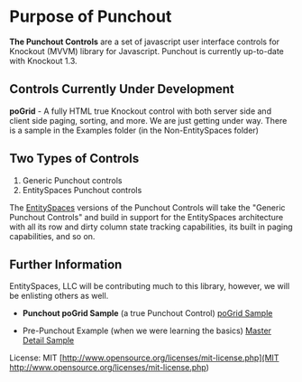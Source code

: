 Purpose of Punchout
==================================

**The Punchout Controls** are a set of javascript user interface controls for Knockout (MVVM) library for Javascript. Punchout is currently up-to-date with Knockout 1.3.

Controls Currently Under Development
---------------------
**poGrid** - A fully HTML true Knockout control with both server side and client side paging, sorting, and more. We are just getting under way. There is a sample in the Examples folder (in the Non-EntitySpaces folder)

Two Types of Controls
---------------------

1. Generic Punchout controls
2. EntitySpaces Punchout controls

The [EntitySpaces](http://www.entityspaces.net/) versions of the Punchout Controls will take the "Generic Punchout Controls" and build in support for the EntitySpaces architecture with all its row and dirty column state tracking capabilities, its built in paging capabilities, and so on.

Further Information
---------------------

EntitySpaces, LLC will be contributing much to this library, however, we will be enlisting others as well. 

 * **Punchout poGrid Sample** (a true Punchout Control)
    [poGrid Sample](http://www.entityspaces.net/Punchout/examples/Non-EntitySpaces/SampleGrid.htm) 

 * Pre-Punchout Example (when we were learning the basics)
 	[Master Detail Sample](http://www.entityspaces.net/portal/Products/Features/EntitySpacesKnockout.aspx)

License: MIT [http://www.opensource.org/licenses/mit-license.php](MIT http://www.opensource.org/licenses/mit-license.php)
